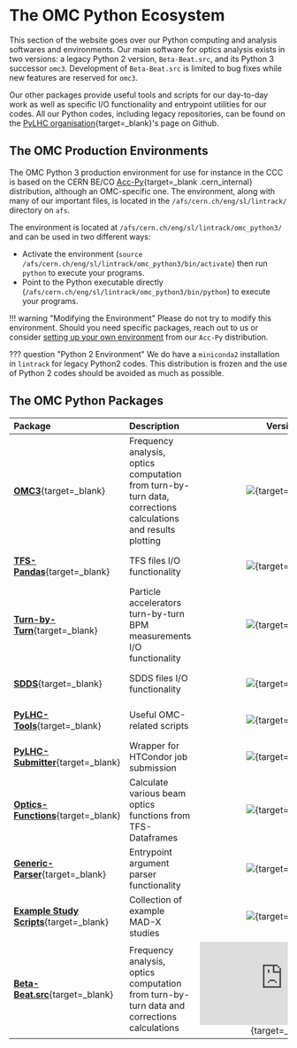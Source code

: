 # The OMC Python Ecosystem

This section of the website goes over our Python computing and analysis softwares and environments.
Our main software for optics analysis exists in two versions: a legacy Python 2 version, `Beta-Beat.src`, and its Python 3 successor `omc3`.
Development of `Beta-Beat.src` is limited to bug fixes while new features are reserved for `omc3`.

Our other packages provide useful tools and scripts for our day-to-day work as well as specific I/O functionality and entrypoint utilities for our codes.
All our Python codes, including legacy repositories, can be found on the [PyLHC organisation][pylhc_github]{target=_blank}'s page on Github.

## The OMC Production Environments

The OMC Python 3 production environment for use for instance in the CCC is based on the CERN BE/CO [Acc-Py][accpy_docs]{target=_blank .cern_internal} distribution, although an OMC-specific one.
The environment, along with many of our important files, is located in the `/afs/cern.ch/eng/sl/lintrack/` directory on `afs`.

The environment is located at `/afs/cern.ch/eng/sl/lintrack/omc_python3/` and can be used in two different ways:

- Activate the environment (`source /afs/cern.ch/eng/sl/lintrack/omc_python3/bin/activate`) then run `python` to execute your programs.
- Point to the Python executable directly (`/afs/cern.ch/eng/sl/lintrack/omc_python3/bin/python`) to execute your programs.

!!! warning "Modifying the Environment"
    Please do not try to modify this environment.
    Should you need specific packages, reach out to us or consider [setting up your own environment](development/howto_venv.md#creating-virtual-environments-with-acc-py) from our `Acc-Py` distribution.

??? question "Python 2 Environment"
    We do have a `miniconda2` installation in `lintrack` for legacy Python2 codes.
    This distribution is frozen and the use of Python 2 codes should be avoided as much as possible.

## The OMC Python Packages

| Package                                                  | Description                                                                                                  |                                                                     Version                                                                     |                          Documentation                           |                         Wiki                          |
| :------------------------------------------------------- | :----------------------------------------------------------------------------------------------------------- | :---------------------------------------------------------------------------------------------------------------------------------------------: | :--------------------------------------------------------------: | :---------------------------------------------------: |
| [**OMC3**][omc3]{target=\_blank}                         | Frequency analysis, optics computation from turn-by-turn data, corrections calculations and results plotting |                                    [![](https://img.shields.io/pypi/v/omc3.svg)][omc3_pypi]{target=\_blank}                                     |       [:fontawesome-solid-book:][omc3_doc]{target=\_blank}       | [:fontawesome-solid-circle-question:](omc3/about.md)  |
| [**TFS-Pandas**][tfspandas]{target=\_blank}              | TFS files I/O functionality                                                                                  |                                  [![](https://img.shields.io/pypi/v/tfs-pandas.svg)][tfs_pypi]{target=\_blank}                                  |    [:fontawesome-solid-book:][tfspandas_doc]{target=\_blank}     |                                                       |
| [**Turn-by-Turn**][turnbyturn]{target=\_blank}           | Particle accelerators turn-by-turn BPM measurements I/O functionality                                        |                                 [![](https://img.shields.io/pypi/v/turn_by_turn.svg)][tbt_pypi]{target=\_blank}                                 |    [:fontawesome-solid-book:][turnbyturn_doc]{target=\_blank}    |                                                       |
| [**SDDS**][sdds]{target=\_blank}                         | SDDS files I/O functionality                                                                                 |                                    [![](https://img.shields.io/pypi/v/sdds.svg)][sdds_pypi]{target=\_blank}                                     |       [:fontawesome-solid-book:][sdds_doc]{target=\_blank}       |                                                       |
| [**PyLHC-Tools**][pylhc]{target=\_blank}                 | Useful OMC-related scripts                                                                                   |                                   [![](https://img.shields.io/pypi/v/PyLHC.svg)][pylhc_pypi]{target=\_blank}                                    |      [:fontawesome-solid-book:][pylhc_doc]{target=\_blank}       | [:fontawesome-solid-circle-question:](pylhc/about.md) |
| [**PyLHC-Submitter**][pylhc_submitter]{target=\_blank}   | Wrapper for HTCondor job submission                                                                          |                         [![](https://img.shields.io/pypi/v/pylhc-submitter.svg)][pylhc_submitter_pypi]{target=\_blank}                          | [:fontawesome-solid-book:][pylhc_submitter_doc]{target=\_blank}  |                                                       |
| [**Optics-Functions**][optics_functions]{target=\_blank} | Calculate various beam optics functions from TFS-Dataframes                                                  |                        [![](https://img.shields.io/pypi/v/optics-functions.svg)][optics_functions_pypi]{target=\_blank}                         | [:fontawesome-solid-book:][optics_functions_doc]{target=\_blank} |                                                       |
| [**Generic-Parser**][generic_parser]{target=\_blank}     | Entrypoint argument parser functionality                                                                     |                          [![](https://img.shields.io/pypi/v/generic-parser.svg)][generic_parser_pypi]{target=\_blank}                           |  [:fontawesome-solid-book:][generic_parser_doc]{target=\_blank}  |                                                       |
| [**Example Study Scripts**][mess]{target=\_blank}        | Collection of example MAD-X studies                                                                          |         [![](https://img.shields.io/github/v/release/pylhc/MESS?color=orange&label=Release&logo=Github)][mess_releases]{target=\_blank}         |                                                                  | [:fontawesome-solid-circle-question:](mess/about.md)  |
| [**Beta-Beat.src**][betabeatsrc]{target=\_blank}         | Frequency analysis, optics computation from turn-by-turn data and corrections calculations                   | [![](https://img.shields.io/github/v/release/pylhc/Beta-Beat.src?color=orange&label=Release&logo=Github)][betabeatsrc_releases]{target=\_blank} |   [:fontawesome-solid-book:][betabeatsrc_doc]{target=\_blank}    |                                                       |


[accpy_docs]: https://wikis.cern.ch/display/ACCPY/Accelerating+Python+Home
[betabeatsrc]: https://github.com/pylhc/Beta-Beat.src
[betabeatsrc_doc]: https://pylhc.github.io/Beta-Beat.src
[betabeatsrc_releases]: https://github.com/pylhc/Beta-Beat.src/releases


[tfspandas]: https://github.com/pylhc/tfs
[tfspandas_doc]: https://pylhc.github.io/tfs
[turnbyturn]: https://github.com/pylhc/turn_by_turn
[turnbyturn_doc]: https://pylhc.github.io/turn_by_turn/
[sdds]: https://github.com/pylhc/sdds
[sdds_doc]: https://pylhc.github.io/sdds
[generic_parser]: https://github.com/pylhc/generic_parser
[generic_parser_doc]: https://pylhc.github.io/generic_parser
[generic_parser_pypi]: https://pypi.org/project/generic-parser/
[mess]: https://github.com/pylhc/MESS
[mess_releases]: https://github.com/pylhc/MESS/releases
[omc3]: https://github.com/pylhc/omc3
[omc3_doc]: https://pylhc.github.io/omc3
[omc3_pypi]: https://pypi.org/project/omc3/
[optics_functions]: https://github.com/pylhc/optics_functions
[optics_functions_doc]: https://pylhc.github.io/optics_functions
[optics_functions_pypi]: https://pypi.org/project/optics-functions/
[pylhc]: https://github.com/pylhc/pylhc
[pylhc_doc]: https://pylhc.github.io/PyLHC
[pylhc_github]: https://github.com/pylhc/
[pylhc_pypi]: https://pypi.org/project/pylhc/
[pylhc_submitter]: https://github.com/pylhc/submitter
[pylhc_submitter_doc]: https://pylhc.github.io/submitter/
[pylhc_submitter_pypi]: https://pypi.org/project/pylhc-submitter/
[sdds_pypi]: https://pypi.org/project/sdds/
[tbt_pypi]: https://pypi.org/project/turn-by-turn/
[tfs_pypi]: https://pypi.org/project/tfs-pandas/